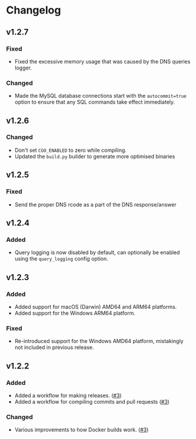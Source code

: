 # Changelog

## v1.2.7

### Fixed
* Fixed the excessive memory usage that was caused by the DNS queries logger.

### Changed
* Made the MySQL database connections start with the `autocommit=true` option to ensure that any SQL commands take effect immediately.

## v1.2.6

### Changed
* Don't set `CGO_ENABLED` to zero while compiling.
* Updated the `build.py` builder to generate more optimised binaries

## v1.2.5

### Fixed
* Send the proper DNS rcode as a part of the DNS response/answer

## v1.2.4

### Added
* Query logging is now disabled by default, can optionally be enabled using the `query_logging` config option.

## v1.2.3

### Added
* Added support for macOS (Darwin) AMD64 and ARM64 platforms.
* Added support for the Windows ARM64 platform.

### Fixed
* Re-introduced support for the Windows AMD64 platform, mistakingly not included in previous release.

## v1.2.2

### Added
* Added a workflow for making releases. ([#3](https://github.com/oddmario/simple-dns-server/pull/3))
* Added a workflow for compiling commits and pull requests ([#3](https://github.com/oddmario/simple-dns-server/pull/3))

### Changed
* Various improvements to how Docker builds work. ([#3](https://github.com/oddmario/simple-dns-server/pull/3))
